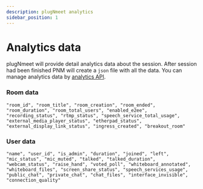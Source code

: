 ```yaml
---
description: plugNmeet analytics
sidebar_position: 1
---
```


# Analytics data

plugNmeet will provide detail analytics data about the session. After session had been finished PNM will create a `json` file with all the data. You can manage analytics data by [analytics API](/docs/api/analytics/fetch).

### Room data

```
"room_id", "room_title", "room_creation", "room_ended", "room_duration", "room_total_users", "enabled_e2ee", "recording_status", "rtmp_status", "speech_service_total_usage", "external_media_player_status", "etherpad_status", "external_display_link_status", "ingress_created", "breakout_room"
```

### User data

```
"name", "user_id", "is_admin", "duration", "joined", "left", "mic_status", "mic_muted", "talked", "talked_duration", "webcam_status", "raise_hand", "voted_poll", "whiteboard_annotated", "whiteboard_files", "screen_share_status", "speech_services_usage", "public_chat", "private_chat", "chat_files", "interface_invisible", "connection_quality"
```
